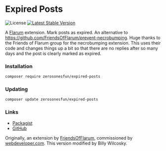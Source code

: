 # Expired Posts

![License](https://img.shields.io/badge/license-MIT-blue.svg) [![Latest Stable Version](https://img.shields.io/packagist/v/zerosonesfun/expired-posts.svg)](https://packagist.org/packages/zerosonesfun/expired-posts)

A [Flarum](http://flarum.org) extension. Mark posts as expired. An alternative to https://github.com/FriendsOfFlarum/prevent-necrobumping. Huge thanks to the Friends of Flarum group for the necrobumping extension. This uses their code and changes things up a bit so that there are no replies after so many days and the post is clearly marked as expired.


### Installation

```sh
composer require zerosonesfun/expired-posts
```

### Updating

```sh
composer update zerosonesfun/expired-posts
```

### Links

- [Packagist](https://packagist.org/packages/zerosonesfun/expired-posts)
- [GitHub](https://github.com/zerosonesfun/expired-posts)

Originally, an extension by [FriendsOfFlarum](https://github.com/FriendsOfFlarum), commissioned by [webdeveloper.com](https://webdeveloper.com). This version modified by Billy Wilcosky.